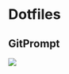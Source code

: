 # Dotfiles
## GitPrompt
<img src="![green](https://user-images.githubusercontent.com/30142553/132900511-29a98ff4-cf73-4d59-9155-26584cc6cfbd.gif)">
